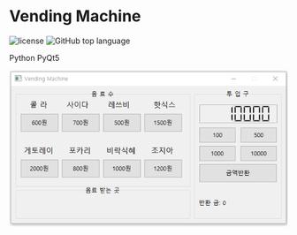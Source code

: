 # Vending Machine

![license](https://img.shields.io/github/license/jeycons/PyQt5-Vending-Machine)
![GitHub top language](https://img.shields.io/github/languages/top/jeycons/PyQt5-Vending-Machine)

Python PyQt5

![Vending Machine](img.png)